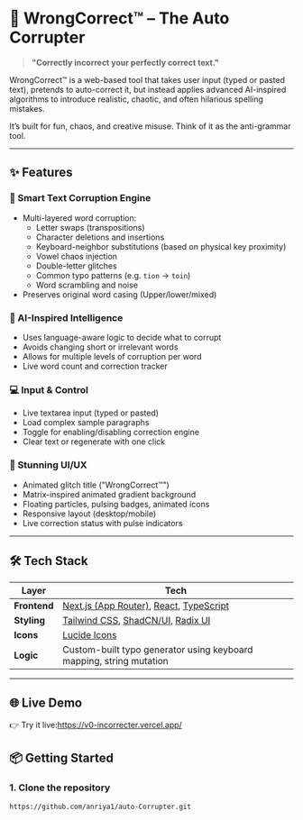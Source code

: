 # 🤖 WrongCorrect™ – The Auto Corrupter

> **"Correctly incorrect your perfectly correct text."**

WrongCorrect™ is a web-based tool that takes user input (typed or pasted text), pretends to auto-correct it, but instead applies advanced AI-inspired algorithms to introduce realistic, chaotic, and often hilarious spelling mistakes.

It’s built for fun, chaos, and creative misuse. Think of it as the anti-grammar tool.


---

## ✨ Features

### 🔁 Smart Text Corruption Engine
- Multi-layered word corruption:
  - Letter swaps (transpositions)
  - Character deletions and insertions
  - Keyboard-neighbor substitutions (based on physical key proximity)
  - Vowel chaos injection
  - Double-letter glitches
  - Common typo patterns (e.g. `tion` → `toin`)
  - Word scrambling and noise
- Preserves original word casing (Upper/lower/mixed)

### 🧠 AI-Inspired Intelligence
- Uses language-aware logic to decide what to corrupt
- Avoids changing short or irrelevant words
- Allows for multiple levels of corruption per word
- Live word count and correction tracker

### 💻 Input & Control
- Live textarea input (typed or pasted)
- Load complex sample paragraphs
- Toggle for enabling/disabling correction engine
- Clear text or regenerate with one click

### 🎨 Stunning UI/UX
- Animated glitch title ("WrongCorrect™")
- Matrix-inspired animated gradient background
- Floating particles, pulsing badges, animated icons
- Responsive layout (desktop/mobile)
- Live correction status with pulse indicators

---

## 🛠️ Tech Stack

| Layer        | Tech                                                                 |
|--------------|----------------------------------------------------------------------|
| **Frontend** | [Next.js (App Router)](https://nextjs.org), [React](https://react.dev), [TypeScript](https://www.typescriptlang.org) |
| **Styling**  | [Tailwind CSS](https://tailwindcss.com), [ShadCN/UI](https://ui.shadcn.com), [Radix UI](https://www.radix-ui.com/) |
| **Icons**    | [Lucide Icons](https://lucide.dev)                                   |
| **Logic**    | Custom-built typo generator using keyboard mapping, string mutation  |


---

## 🌐 Live Demo

👉 Try it live:https://v0-incorrecter.vercel.app/

## 📦 Getting Started

### 1. Clone the repository

```bash
https://github.com/anriya1/auto-Corrupter.git


